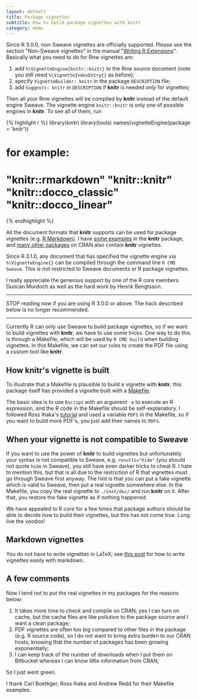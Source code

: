 ```yaml
---
layout: default
title: Package vignettes
subtitle: How to build package vignettes with knitr
category: demo
---
```


Since R 3.0.0, non-Sweave vignettes are officially supported. Please see the
section "Non-Sweave vignettes" in the manual "[Writing R
Extensions](http://cran.r-project.org/doc/manuals/r-devel/R-exts.html#Non_002dSweave-vignettes)".
Basically what you need to do for Rnw vignettes are:

1. add `%\VignetteEngine{knitr::knitr}` to the Rnw source document (note you still need `%\VignetteIndexEntry{}` as before);
1. specify `VignetteBuilder: knitr` in the package `DESCRIPTION` file;
1. add `Suggests: knitr` in `DESCRIPTION` if **knitr** is needed _only_ for vignettes;

Then all your Rnw vignettes will be compiled by **knitr** instead of the
default engine Sweave. The vignette engine `knitr::knitr` is only one of
possible engines in **knitr**. To see all of them, run

{% highlight r %}
library(knitr)
library(tools)
names(vignetteEngine(package = 'knitr'))
# for example:
# "knitr::rmarkdown" "knitr::knitr" "knitr::docco_classic" "knitr::docco_linear"
{% endhighlight %}

All the document formats that **knitr** supports can be used for package
vignettes (e.g. [R
Markdown](http://www.rstudio.com/ide/docs/authoring/using_markdown)). I have
[some examples](https://github.com/yihui/knitr/blob/master/vignettes/) in
the **knitr** package, and [many other
packages](https://gist.github.com/yihui/7698648) on CRAN also contain
**knitr** vignettes.

Since R 3.1.0, any document that has specified the vignette engine via
`%\VignetteEngine{}` can be compiled through the command line `R CMD Sweave`.
This is not restricted to Sweave documents or R package vignettes.

I really appreciate the generous support by one of the R core members Duncan
Murdoch as well as the hard work by Henrik Bengtsson.

---

STOP reading now if you are using R 3.0.0 or above. The hack described below
is no longer recommended.

---

Currently R can only use Sweave to build package vignettes, so if we want to
build vignettes with **knitr**, we have to use some tricks. One way to do
this is through a Makefile, which will be used by `R CMD build` when
building vignettes. In this Makefile, we can set our rules to create the PDF
file using a custom tool like **knitr**.

## How knitr's vignette is built

To illustrate that a Makefile is plausible to build a vignette with **knitr**,
this package itself has provided a vignette built with a
[Makefile](https://github.com/yihui/knitr/blob/7eb34104/inst/doc/Makefile).

The basic idea is to use `Rscript` with an argument `-e` to execute an R
expression, and the R code in the Makefile should be self-explanatory. I
followed Ross Ihaka's
[tutorial](http://www.stat.auckland.ac.nz/~stat782/downloads/make-tutorial.pdf)
and used a variable `PDFS` in the Makefile, so if you want to build more
PDF's, you just add their names to `PDFS`.

## When your vignette is not compatible to Sweave

If you want to use the power of **knitr** to build vignettes but
unfortunately your syntax is not compatible to Sweave, e.g. `results="hide"`
(you should not quote `hide` in Sweave), you still have even darker tricks
to cheat R. I hate to mention this, but that is all due to the restriction
of R that vignettes must go through Sweave first anyway. The hint is that
you can put a fake vignette which is valid to Sweave, then put a real
vignette somewhere else. In the Makefile, you copy the real vignette to
`./inst/doc/` and run **knitr** on it. After that, you restore the fake
vignette as if nothing happened.

We have appealed to R core for a few times that package authors should be
able to decide how to build their vignettes, but this has not come true.
Long live the voodoo!

## Markdown vignettes

You do not have to write vignettes in LaTeX; see [this
post](/en/2012/09/r-package-markdown-vignettes/) for how to write vignettes
easily with markdown.

## A few comments

Now I tend not to put the real vignettes in my packages for the reasons below:

1. It takes more time to check and compile on CRAN; yes I can turn on cache,
  but the cache files are like pollution to the package source and I want a
  clean package;
1. PDF vignettes are often too big compared to other files in the package
 (e.g. R source code), so I do not want to bring extra burden to our CRAN
 hosts, knowing that the number of packages has been growing exponentially;
1. I can keep track of the number of downloads when I put them on Bitbucket
  whereas I can know little information from CRAN;

So I just went green.

I thank Carl Boettiger, Ross Ihaka and Andrew Redd for their Makefile examples.
